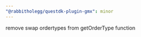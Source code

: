 ```yaml
---
"@rabbitholegg/questdk-plugin-gmx": minor
---
```


remove swap ordertypes from getOrderType function
